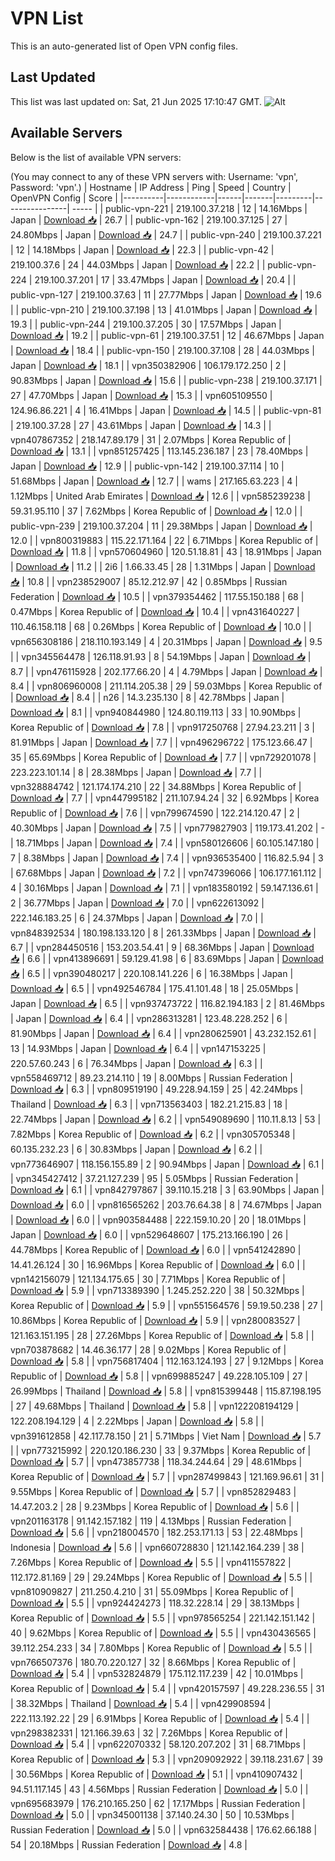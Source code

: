 # VPN List

This is an auto-generated list of Open VPN config files.

## Last Updated

This list was last updated on: Sat, 21 Jun 2025 17:10:47 GMT.
![Alt](https://repobeats.axiom.co/api/embed/186b98318ef1479477931607c1ad7d823f12451f.svg "Repobeats analytics image")

## Available Servers

Below is the list of available VPN servers:

(You may connect to any of these VPN servers with: Username: 'vpn', Password: 'vpn'.)
| Hostname | IP Address | Ping | Speed | Country | OpenVPN Config | Score |
|----------|------------|------|-------|---------|----------------| ----- |
| public-vpn-221 | 219.100.37.218 | 12 | 14.16Mbps | Japan | [Download 📥](./configs/server_0_JP.ovpn) | 26.7 |
| public-vpn-162 | 219.100.37.125 | 27 | 24.80Mbps | Japan | [Download 📥](./configs/server_1_JP.ovpn) | 24.7 |
| public-vpn-240 | 219.100.37.221 | 12 | 14.18Mbps | Japan | [Download 📥](./configs/server_2_JP.ovpn) | 22.3 |
| public-vpn-42 | 219.100.37.6 | 24 | 44.03Mbps | Japan | [Download 📥](./configs/server_3_JP.ovpn) | 22.2 |
| public-vpn-224 | 219.100.37.201 | 17 | 33.47Mbps | Japan | [Download 📥](./configs/server_4_JP.ovpn) | 20.4 |
| public-vpn-127 | 219.100.37.63 | 11 | 27.77Mbps | Japan | [Download 📥](./configs/server_5_JP.ovpn) | 19.6 |
| public-vpn-210 | 219.100.37.198 | 13 | 41.01Mbps | Japan | [Download 📥](./configs/server_6_JP.ovpn) | 19.3 |
| public-vpn-244 | 219.100.37.205 | 30 | 17.57Mbps | Japan | [Download 📥](./configs/server_7_JP.ovpn) | 19.2 |
| public-vpn-61 | 219.100.37.51 | 12 | 46.67Mbps | Japan | [Download 📥](./configs/server_8_JP.ovpn) | 18.4 |
| public-vpn-150 | 219.100.37.108 | 28 | 44.03Mbps | Japan | [Download 📥](./configs/server_9_JP.ovpn) | 18.1 |
| vpn350382906 | 106.179.172.250 | 2 | 90.83Mbps | Japan | [Download 📥](./configs/server_10_JP.ovpn) | 15.6 |
| public-vpn-238 | 219.100.37.171 | 27 | 47.70Mbps | Japan | [Download 📥](./configs/server_11_JP.ovpn) | 15.3 |
| vpn605109550 | 124.96.86.221 | 4 | 16.41Mbps | Japan | [Download 📥](./configs/server_12_JP.ovpn) | 14.5 |
| public-vpn-81 | 219.100.37.28 | 27 | 43.61Mbps | Japan | [Download 📥](./configs/server_13_JP.ovpn) | 14.3 |
| vpn407867352 | 218.147.89.179 | 31 | 2.07Mbps | Korea Republic of | [Download 📥](./configs/server_14_KR.ovpn) | 13.1 |
| vpn851257425 | 113.145.236.187 | 23 | 78.40Mbps | Japan | [Download 📥](./configs/server_15_JP.ovpn) | 12.9 |
| public-vpn-142 | 219.100.37.114 | 10 | 51.68Mbps | Japan | [Download 📥](./configs/server_16_JP.ovpn) | 12.7 |
| wams | 217.165.63.223 | 4 | 1.12Mbps | United Arab Emirates | [Download 📥](./configs/server_17_AE.ovpn) | 12.6 |
| vpn585239238 | 59.31.95.110 | 37 | 7.62Mbps | Korea Republic of | [Download 📥](./configs/server_18_KR.ovpn) | 12.0 |
| public-vpn-239 | 219.100.37.204 | 11 | 29.38Mbps | Japan | [Download 📥](./configs/server_19_JP.ovpn) | 12.0 |
| vpn800319883 | 115.22.171.164 | 22 | 6.71Mbps | Korea Republic of | [Download 📥](./configs/server_20_KR.ovpn) | 11.8 |
| vpn570604960 | 120.51.18.81 | 43 | 18.91Mbps | Japan | [Download 📥](./configs/server_21_JP.ovpn) | 11.2 |
| 2i6 | 1.66.33.45 | 28 | 1.31Mbps | Japan | [Download 📥](./configs/server_22_JP.ovpn) | 10.8 |
| vpn238529007 | 85.12.212.97 | 42 | 0.85Mbps | Russian Federation | [Download 📥](./configs/server_23_RU.ovpn) | 10.5 |
| vpn379354462 | 117.55.150.188 | 68 | 0.47Mbps | Korea Republic of | [Download 📥](./configs/server_24_KR.ovpn) | 10.4 |
| vpn431640227 | 110.46.158.118 | 68 | 0.26Mbps | Korea Republic of | [Download 📥](./configs/server_25_KR.ovpn) | 10.0 |
| vpn656308186 | 218.110.193.149 | 4 | 20.31Mbps | Japan | [Download 📥](./configs/server_26_JP.ovpn) | 9.5 |
| vpn345564478 | 126.118.91.93 | 8 | 54.19Mbps | Japan | [Download 📥](./configs/server_27_JP.ovpn) | 8.7 |
| vpn476115928 | 202.177.66.20 | 4 | 4.79Mbps | Japan | [Download 📥](./configs/server_28_JP.ovpn) | 8.4 |
| vpn806960008 | 211.114.205.38 | 29 | 59.03Mbps | Korea Republic of | [Download 📥](./configs/server_29_KR.ovpn) | 8.4 |
| n26 | 14.3.235.130 | 8 | 42.78Mbps | Japan | [Download 📥](./configs/server_30_JP.ovpn) | 8.1 |
| vpn940844980 | 124.80.119.113 | 33 | 10.90Mbps | Korea Republic of | [Download 📥](./configs/server_31_KR.ovpn) | 7.8 |
| vpn917250768 | 27.94.23.211 | 3 | 81.91Mbps | Japan | [Download 📥](./configs/server_32_JP.ovpn) | 7.7 |
| vpn496296722 | 175.123.66.47 | 35 | 65.69Mbps | Korea Republic of | [Download 📥](./configs/server_33_KR.ovpn) | 7.7 |
| vpn729201078 | 223.223.101.14 | 8 | 28.38Mbps | Japan | [Download 📥](./configs/server_34_JP.ovpn) | 7.7 |
| vpn328884742 | 121.174.174.210 | 22 | 34.88Mbps | Korea Republic of | [Download 📥](./configs/server_35_KR.ovpn) | 7.7 |
| vpn447995182 | 211.107.94.24 | 32 | 6.92Mbps | Korea Republic of | [Download 📥](./configs/server_36_KR.ovpn) | 7.6 |
| vpn799674590 | 122.214.120.47 | 2 | 40.30Mbps | Japan | [Download 📥](./configs/server_37_JP.ovpn) | 7.5 |
| vpn779827903 | 119.173.41.202 | - | 18.71Mbps | Japan | [Download 📥](./configs/server_38_JP.ovpn) | 7.4 |
| vpn580126606 | 60.105.147.180 | 7 | 8.38Mbps | Japan | [Download 📥](./configs/server_39_JP.ovpn) | 7.4 |
| vpn936535400 | 116.82.5.94 | 3 | 67.68Mbps | Japan | [Download 📥](./configs/server_40_JP.ovpn) | 7.2 |
| vpn747396066 | 106.177.161.112 | 4 | 30.16Mbps | Japan | [Download 📥](./configs/server_41_JP.ovpn) | 7.1 |
| vpn183580192 | 59.147.136.61 | 2 | 36.77Mbps | Japan | [Download 📥](./configs/server_42_JP.ovpn) | 7.0 |
| vpn622613092 | 222.146.183.25 | 6 | 24.37Mbps | Japan | [Download 📥](./configs/server_43_JP.ovpn) | 7.0 |
| vpn848392534 | 180.198.133.120 | 8 | 261.33Mbps | Japan | [Download 📥](./configs/server_44_JP.ovpn) | 6.7 |
| vpn284450516 | 153.203.54.41 | 9 | 68.36Mbps | Japan | [Download 📥](./configs/server_45_JP.ovpn) | 6.6 |
| vpn413896691 | 59.129.41.98 | 6 | 83.69Mbps | Japan | [Download 📥](./configs/server_46_JP.ovpn) | 6.5 |
| vpn390480217 | 220.108.141.226 | 6 | 16.38Mbps | Japan | [Download 📥](./configs/server_47_JP.ovpn) | 6.5 |
| vpn492546784 | 175.41.101.48 | 18 | 25.05Mbps | Japan | [Download 📥](./configs/server_48_JP.ovpn) | 6.5 |
| vpn937473722 | 116.82.194.183 | 2 | 81.46Mbps | Japan | [Download 📥](./configs/server_49_JP.ovpn) | 6.4 |
| vpn286313281 | 123.48.228.252 | 6 | 81.90Mbps | Japan | [Download 📥](./configs/server_50_JP.ovpn) | 6.4 |
| vpn280625901 | 43.232.152.61 | 13 | 14.93Mbps | Japan | [Download 📥](./configs/server_51_JP.ovpn) | 6.4 |
| vpn147153225 | 220.57.60.243 | 6 | 76.34Mbps | Japan | [Download 📥](./configs/server_52_JP.ovpn) | 6.3 |
| vpn558469712 | 89.23.214.110 | 19 | 8.00Mbps | Russian Federation | [Download 📥](./configs/server_53_RU.ovpn) | 6.3 |
| vpn809519190 | 49.228.94.159 | 25 | 42.24Mbps | Thailand | [Download 📥](./configs/server_54_TH.ovpn) | 6.3 |
| vpn713563403 | 182.21.215.83 | 18 | 22.74Mbps | Japan | [Download 📥](./configs/server_55_JP.ovpn) | 6.2 |
| vpn549089690 | 110.11.8.13 | 53 | 7.82Mbps | Korea Republic of | [Download 📥](./configs/server_56_KR.ovpn) | 6.2 |
| vpn305705348 | 60.135.232.23 | 6 | 30.83Mbps | Japan | [Download 📥](./configs/server_57_JP.ovpn) | 6.2 |
| vpn773646907 | 118.156.155.89 | 2 | 90.94Mbps | Japan | [Download 📥](./configs/server_58_JP.ovpn) | 6.1 |
| vpn345427412 | 37.21.127.239 | 95 | 5.05Mbps | Russian Federation | [Download 📥](./configs/server_59_RU.ovpn) | 6.1 |
| vpn842797867 | 39.110.15.218 | 3 | 63.90Mbps | Japan | [Download 📥](./configs/server_60_JP.ovpn) | 6.0 |
| vpn816565262 | 203.76.64.38 | 8 | 74.67Mbps | Japan | [Download 📥](./configs/server_61_JP.ovpn) | 6.0 |
| vpn903584488 | 222.159.10.20 | 20 | 18.01Mbps | Japan | [Download 📥](./configs/server_62_JP.ovpn) | 6.0 |
| vpn529648607 | 175.213.166.190 | 26 | 44.78Mbps | Korea Republic of | [Download 📥](./configs/server_63_KR.ovpn) | 6.0 |
| vpn541242890 | 14.41.26.124 | 30 | 16.96Mbps | Korea Republic of | [Download 📥](./configs/server_64_KR.ovpn) | 6.0 |
| vpn142156079 | 121.134.175.65 | 30 | 7.71Mbps | Korea Republic of | [Download 📥](./configs/server_65_KR.ovpn) | 5.9 |
| vpn713389390 | 1.245.252.220 | 38 | 50.32Mbps | Korea Republic of | [Download 📥](./configs/server_66_KR.ovpn) | 5.9 |
| vpn551564576 | 59.19.50.238 | 27 | 10.86Mbps | Korea Republic of | [Download 📥](./configs/server_67_KR.ovpn) | 5.9 |
| vpn280083527 | 121.163.151.195 | 28 | 27.26Mbps | Korea Republic of | [Download 📥](./configs/server_68_KR.ovpn) | 5.8 |
| vpn703878682 | 14.46.36.177 | 28 | 9.02Mbps | Korea Republic of | [Download 📥](./configs/server_69_KR.ovpn) | 5.8 |
| vpn756817404 | 112.163.124.193 | 27 | 9.12Mbps | Korea Republic of | [Download 📥](./configs/server_70_KR.ovpn) | 5.8 |
| vpn699885247 | 49.228.105.109 | 27 | 26.99Mbps | Thailand | [Download 📥](./configs/server_71_TH.ovpn) | 5.8 |
| vpn815399448 | 115.87.198.195 | 27 | 49.68Mbps | Thailand | [Download 📥](./configs/server_72_TH.ovpn) | 5.8 |
| vpn122208194129 | 122.208.194.129 | 4 | 2.22Mbps | Japan | [Download 📥](./configs/server_73_JP.ovpn) | 5.8 |
| vpn391612858 | 42.117.78.150 | 21 | 5.71Mbps | Viet Nam | [Download 📥](./configs/server_74_VN.ovpn) | 5.7 |
| vpn773215992 | 220.120.186.230 | 33 | 9.37Mbps | Korea Republic of | [Download 📥](./configs/server_75_KR.ovpn) | 5.7 |
| vpn473857738 | 118.34.244.64 | 29 | 48.61Mbps | Korea Republic of | [Download 📥](./configs/server_76_KR.ovpn) | 5.7 |
| vpn287499843 | 121.169.96.61 | 31 | 9.55Mbps | Korea Republic of | [Download 📥](./configs/server_77_KR.ovpn) | 5.7 |
| vpn852829483 | 14.47.203.2 | 28 | 9.23Mbps | Korea Republic of | [Download 📥](./configs/server_78_KR.ovpn) | 5.6 |
| vpn201163178 | 91.142.157.182 | 119 | 4.13Mbps | Russian Federation | [Download 📥](./configs/server_79_RU.ovpn) | 5.6 |
| vpn218004570 | 182.253.171.13 | 53 | 22.48Mbps | Indonesia | [Download 📥](./configs/server_80_ID.ovpn) | 5.6 |
| vpn660728830 | 121.142.164.239 | 38 | 7.26Mbps | Korea Republic of | [Download 📥](./configs/server_81_KR.ovpn) | 5.5 |
| vpn411557822 | 112.172.81.169 | 29 | 29.24Mbps | Korea Republic of | [Download 📥](./configs/server_82_KR.ovpn) | 5.5 |
| vpn810909827 | 211.250.4.210 | 31 | 55.09Mbps | Korea Republic of | [Download 📥](./configs/server_83_KR.ovpn) | 5.5 |
| vpn924424273 | 118.32.228.14 | 29 | 38.13Mbps | Korea Republic of | [Download 📥](./configs/server_84_KR.ovpn) | 5.5 |
| vpn978565254 | 221.142.151.142 | 40 | 9.62Mbps | Korea Republic of | [Download 📥](./configs/server_85_KR.ovpn) | 5.5 |
| vpn430436565 | 39.112.254.233 | 34 | 7.80Mbps | Korea Republic of | [Download 📥](./configs/server_86_KR.ovpn) | 5.5 |
| vpn766507376 | 180.70.220.127 | 32 | 8.66Mbps | Korea Republic of | [Download 📥](./configs/server_87_KR.ovpn) | 5.4 |
| vpn532824879 | 175.112.117.239 | 42 | 10.01Mbps | Korea Republic of | [Download 📥](./configs/server_88_KR.ovpn) | 5.4 |
| vpn420157597 | 49.228.236.55 | 31 | 38.32Mbps | Thailand | [Download 📥](./configs/server_89_TH.ovpn) | 5.4 |
| vpn429908594 | 222.113.192.22 | 29 | 6.91Mbps | Korea Republic of | [Download 📥](./configs/server_90_KR.ovpn) | 5.4 |
| vpn298382331 | 121.166.39.63 | 32 | 7.26Mbps | Korea Republic of | [Download 📥](./configs/server_91_KR.ovpn) | 5.4 |
| vpn622070332 | 58.120.207.202 | 31 | 68.71Mbps | Korea Republic of | [Download 📥](./configs/server_92_KR.ovpn) | 5.3 |
| vpn209092922 | 39.118.231.67 | 39 | 30.56Mbps | Korea Republic of | [Download 📥](./configs/server_93_KR.ovpn) | 5.1 |
| vpn410907432 | 94.51.117.145 | 43 | 4.56Mbps | Russian Federation | [Download 📥](./configs/server_94_RU.ovpn) | 5.0 |
| vpn695683979 | 176.210.165.250 | 62 | 17.17Mbps | Russian Federation | [Download 📥](./configs/server_95_RU.ovpn) | 5.0 |
| vpn345001138 | 37.140.24.30 | 50 | 10.53Mbps | Russian Federation | [Download 📥](./configs/server_96_RU.ovpn) | 5.0 |
| vpn632584438 | 176.62.66.188 | 54 | 20.18Mbps | Russian Federation | [Download 📥](./configs/server_97_RU.ovpn) | 4.8 |
